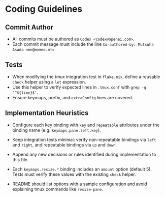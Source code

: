 # Coding Guidelines

## Commit Author

- All commits must be authored as `Codex <codex@openai.com>`.
- Each commit message must include the line `Co-authored-by: Mutsuha Asada <me@momee.mt>`.

## Tests

- When modifying the tmux integration test in `flake.nix`, define a reusable `check` helper using a `let` expression.
- Use this helper to verify expected lines in `.tmux.conf` with `grep -q '^${line}$'`.
- Ensure keymaps, prefix, and `extraConfig` lines are covered.

## Implementation Heuristics

- Configure each key binding with `key` and `repeatable` attributes under the binding name (e.g. `keymaps.pane.left.key`).
- Keep integration tests minimal: verify non-repeatable bindings via `left` and `right`, and repeatable bindings via `up` and `down`.
- Append any new decisions or rules identified during implementation to this file.

- Each `keymaps.resize.*` binding includes an `amount` option (default 5). Tests must verify these values with the existing `check` helper.
- README should list options with a sample configuration and avoid explaining tmux commands like `resize-pane`.
